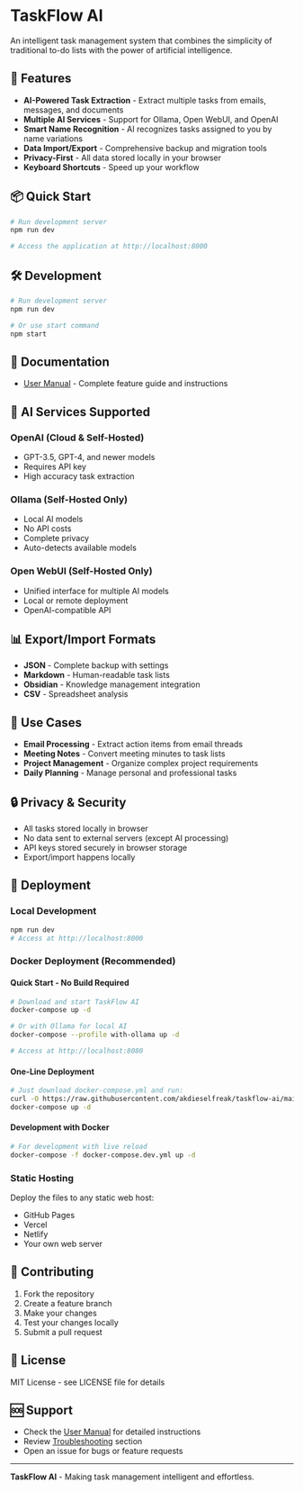 # TaskFlow AI

An intelligent task management system that combines the simplicity of traditional to-do lists with the power of artificial intelligence.

## 🚀 Features

- **AI-Powered Task Extraction** - Extract multiple tasks from emails, messages, and documents
- **Multiple AI Services** - Support for Ollama, Open WebUI, and OpenAI
- **Smart Name Recognition** - AI recognizes tasks assigned to you by name variations
- **Data Import/Export** - Comprehensive backup and migration tools
- **Privacy-First** - All data stored locally in your browser
- **Keyboard Shortcuts** - Speed up your workflow

## 📦 Quick Start

```bash
# Run development server
npm run dev

# Access the application at http://localhost:8000
```

## 🛠️ Development

```bash
# Run development server
npm run dev

# Or use start command
npm start
```

## 📖 Documentation

- [User Manual](manual.html) - Complete feature guide and instructions

## 🔧 AI Services Supported

### OpenAI (Cloud & Self-Hosted)
- GPT-3.5, GPT-4, and newer models
- Requires API key
- High accuracy task extraction

### Ollama (Self-Hosted Only)
- Local AI models
- No API costs
- Complete privacy
- Auto-detects available models

### Open WebUI (Self-Hosted Only)
- Unified interface for multiple AI models
- Local or remote deployment
- OpenAI-compatible API

## 📊 Export/Import Formats

- **JSON** - Complete backup with settings
- **Markdown** - Human-readable task lists
- **Obsidian** - Knowledge management integration
- **CSV** - Spreadsheet analysis

## 🎯 Use Cases

- **Email Processing** - Extract action items from email threads
- **Meeting Notes** - Convert meeting minutes to task lists
- **Project Management** - Organize complex project requirements
- **Daily Planning** - Manage personal and professional tasks

## 🔒 Privacy & Security

- All tasks stored locally in browser
- No data sent to external servers (except AI processing)
- API keys stored securely in browser storage
- Export/import happens locally

## 🚀 Deployment

### Local Development
```bash
npm run dev
# Access at http://localhost:8000
```

### Docker Deployment (Recommended)

#### Quick Start - No Build Required
```bash
# Download and start TaskFlow AI
docker-compose up -d

# Or with Ollama for local AI
docker-compose --profile with-ollama up -d

# Access at http://localhost:8080
```

#### One-Line Deployment
```bash
# Just download docker-compose.yml and run:
curl -O https://raw.githubusercontent.com/akdieselfreak/taskflow-ai/main/docker-compose.yml
docker-compose up -d
```

#### Development with Docker
```bash
# For development with live reload
docker-compose -f docker-compose.dev.yml up -d
```

### Static Hosting
Deploy the files to any static web host:
- GitHub Pages
- Vercel
- Netlify
- Your own web server

## 🤝 Contributing

1. Fork the repository
2. Create a feature branch
3. Make your changes
4. Test your changes locally
5. Submit a pull request

## 📝 License

MIT License - see LICENSE file for details

## 🆘 Support

- Check the [User Manual](manual.html) for detailed instructions
- Review [Troubleshooting](manual.html#troubleshooting) section
- Open an issue for bugs or feature requests

---

**TaskFlow AI** - Making task management intelligent and effortless.
